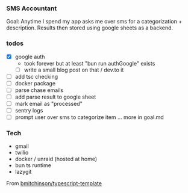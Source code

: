 ### SMS Accountant

Goal:
Anytime I spend my app asks me over sms for a categorization + description.
Results then stored using google sheets as a backend.

### todos

- [x] google auth
  - took forever but at least "bun run authGoogle" exists
  - [ ] write a small blog post on that / dev.to it
- [ ] add tsc checking
- [ ] docker package
- [ ] parse chase emails
- [ ] add parse result to google sheet
- [ ] mark email as "processed"
- [ ] sentry logs
- [ ] prompt user over sms to categorize item
... more in goal.md

### Tech
- gmail
- twilio
- docker / unraid (hosted at home)
- bun ts runtime
- lazygit

From [bmitchinson/typescript-template](https://github.com/bmitchinson/typescript-template)
